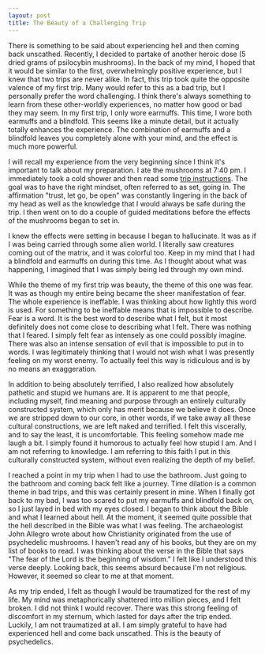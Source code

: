 ```yaml
---
layout: post
title: The Beauty of a Challenging Trip
---
```


There is something to be said about experiencing hell and then coming back unscathed. Recently, I decided to partake of another heroic dose (5 dried grams of psilocybin mushrooms). In the back of my mind, I hoped that it would be similar to the first, overwhelmingly positive experience, but I knew that two trips are never alike. In fact, this trip took quite the opposite valence of my first trip. Many would refer to this as a bad trip, but I personally prefer the word challenging. I think there's always something to learn from these other-worldly experiences, no matter how good or bad they may seem. In my first trip, I only wore earmuffs. This time, I wore both earmuffs and a blindfold. This seems like a minute detail, but it actually totally enhances the experience. The combination of earmuffs and a blindfold leaves you completely alone with your mind, and the effect is much more powerful.

I will recall my experience from the very beginning since I think it's important to talk about my preparation. I ate the mushrooms at 7:40 pm. I immediately took a cold shower and then read some [trip instructions](https://www.trippingly.net/lsd-studies/2018/5/16/trip-instructions). The goal was to have the right mindset, often referred to as set, going in. The affirmation "trust, let go, be open" was constantly lingering in the back of my head as well as the knowledge that I would always be safe during the trip. I then went on to do a couple of guided meditations before the effects of the mushrooms began to set in.

I knew the effects were setting in because I began to hallucinate. It was as if I was being carried through some alien world. I literally saw creatures coming out of the matrix, and it was colorful too. Keep in my mind that I had a blindfold and earmuffs on during this time. As I thought about what was happening, I imagined that I was simply being led through my own mind.

While the theme of my first trip was beauty, the theme of this one was fear. It was as though my entire being became the sheer manifestation of fear. The whole experience is ineffable. I was thinking about how lightly this word is used. For something to be ineffable means that is impossible to describe. Fear is a word. It is the best word to describe what I felt, but it most definitely does not come close to describing what I felt. There was nothing that I feared. I simply felt fear as intensely as one could possibly imagine. There was also an intense sensation of evil that is impossible to put in to words. I was legitimately thinking that I would not wish what I was presently feeling on my worst enemy. To actually feel this way is ridiculous and is by no means an exaggeration.

In addition to being absolutely terrified, I also realized how absolutely pathetic and stupid we humans are. It is apparent to me that people, including myself, find meaning and purpose through an entirely culturally constructed system, which only has merit because we believe it does. Once we are stripped down to our core, in other words, if we take away all these cultural constructions, we are left naked and terrified. I felt this viscerally, and to say the least, it is uncomfortable. This feeling somehow made me laugh a bit. I simply found it humorous to actually feel how stupid I am. And I am not referring to knowledge. I am referring to this faith I put in this culturally constructed system, without even realizing the depth of my belief.

I reached a point in my trip when I had to use the bathroom. Just going to the bathroom and coming back felt like a journey. Time dilation is a common theme in bad trips, and this was certainly present in mine. When I finally got back to my bad, I was too scared to put my earmuffs and blindfold back on, so I just layed in bed with my eyes closed. I began to think about the Bible and what I learned about hell. At the moment, it seemed quite possible that the hell described in the Bible was what I was feeling. The archaeologist John Allegro wrote about how Christianity originated from the use of psychedelic mushrooms. I haven't read any of his books, but they are on my list of books to read. I was thinking about the verse in the Bible that says "The fear of the Lord is the beginning of wisdom." I felt like I understood this verse deeply. Looking back, this seems absurd because I'm not religious. However, it seemed so clear to me at that moment.

As my trip ended, I felt as though I would be traumatized for the rest of my life. My mind was metaphorically shattered into million pieces, and I felt broken. I did not think I would recover. There was this strong feeling of discomfort in my sternum, which lasted for days after the trip ended. Luckily, I am not traumatized at all. I am simply grateful to have had experienced hell and come back unscathed. This is the beauty of psychedelics. 